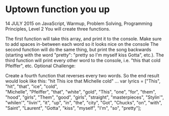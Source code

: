 # Uptown function you up
14 JULY 2015 on JavaScript, Warmup, Problem Solving, Programming Principles, Level 2
You will create three functions.

The first function will take this array, and print it to the console. Make sure to add spaces in-between each word so it looks nice on the console
The second function will do the same thing, but print the song backwards (starting with the word "pretty": "pretty so I'm myself kiss Gotta", etc.).
The third function will print every other word to the console, i.e. "this that cold Pfeiffer", etc.
Optional Challenge:

Create a fourth function that reverses every two words. So the end result would look like this: "hit This ice that Michelle cold" ...
var lyrics = ["This", "hit", "that", "ice", "cold",  
              "Michelle", "Pfeiffer", "that", "white", 
              "gold", "This", "one", "for", "them", 
              "hood", "girls", "Them", "good", "girls", 
              "straight", "masterpieces", "Stylin'", 
              "whilen'", "livin'", "it", "up", "in", 
              "the", "city", "Got", "Chucks", "on", 
              "with", "Saint", "Laurent", "Gotta", "kiss", 
              "myself", "I'm", "so", "pretty"];